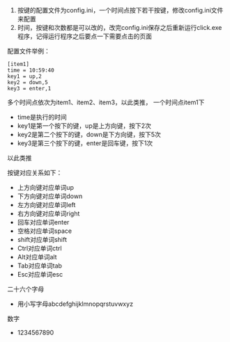 1. 按键的配置文件为config.ini，一个时间点按下若干按键，修改config.ini文件来配置
2. 时间，按键和次数都是可以改的，改完config.ini保存之后重新运行click.exe程序，记得运行程序之后要点一下需要点击的页面

配置文件举例：
```
[item1]
time = 10:59:40
key1 = up,2
key2 = down,5
key3 = enter,1
```

多个时间点依次为item1、item2、item3，以此类推， 一个时间点item1下

* time是执行的时间
* key1是第一个按下的键，up是上方向键，按下2次
* key2是第二个按下的键，down是下方向键，按下5次
* key3是第三个按下的键，enter是回车键，按下1次

以此类推

按键对应关系如下：

* 上方向键对应单词up
* 下方向键对应单词down
* 左方向键对应单词left
* 右方向键对应单词right
* 回车对应单词enter
* 空格对应单词space
* shift对应单词shift
* Ctrl对应单词ctrl
* Alt对应单词alt
* Tab对应单词tab
* Esc对应单词esc

二十六个字母
* 用小写字母abcdefghijklmnopqrstuvwxyz

数字
* 1234567890
